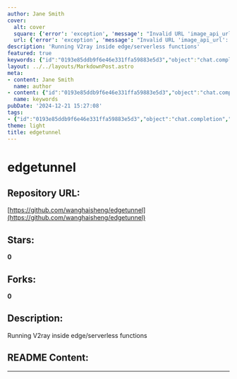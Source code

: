 ```yaml
---
author: Jane Smith
cover:
  alt: cover
  square: {'error': 'exception', 'message': "Invalid URL 'image_api_url': No scheme supplied. Perhaps you meant https://image_api_url?"}
  url: {'error': 'exception', 'message': "Invalid URL 'image_api_url': No scheme supplied. Perhaps you meant https://image_api_url?"}
description: 'Running V2ray inside edge/serverless functions'
featured: true
keywords: {"id":"0193e85ddb9f6e46e331ffa59883e5d3","object":"chat.completion","created":1734770285,"model":"Qwen/Qwen2.5-7B-Instruct","choices":[{"index":0,"message":{"role":"assistant","content":"Sure, here are the keywords and tags extracted from the given text:\n\n**Keywords:**\n- edgetunnel\n- V2ray\n- edge\n- serverless\n- functions\n\n**Tags:**\n- Edge Computing\n- Serverless Architecture\n- Tunneling\n- V2ray Technology\n- Networking"},"finish_reason":"stop"}],"usage":{"prompt_tokens":52,"completion_tokens":63,"total_tokens":115},"system_fingerprint":""}
layout: ../../layouts/MarkdownPost.astro
meta:
- content: Jane Smith
  name: author
- content: {"id":"0193e85ddb9f6e46e331ffa59883e5d3","object":"chat.completion","created":1734770285,"model":"Qwen/Qwen2.5-7B-Instruct","choices":[{"index":0,"message":{"role":"assistant","content":"Sure, here are the keywords and tags extracted from the given text:\n\n**Keywords:**\n- edgetunnel\n- V2ray\n- edge\n- serverless\n- functions\n\n**Tags:**\n- Edge Computing\n- Serverless Architecture\n- Tunneling\n- V2ray Technology\n- Networking"},"finish_reason":"stop"}],"usage":{"prompt_tokens":52,"completion_tokens":63,"total_tokens":115},"system_fingerprint":""}
  name: keywords
pubDate: '2024-12-21 15:27:08'
tags:
- {"id":"0193e85ddb9f6e46e331ffa59883e5d3","object":"chat.completion","created":1734770285,"model":"Qwen/Qwen2.5-7B-Instruct","choices":[{"index":0,"message":{"role":"assistant","content":"Sure, here are the keywords and tags extracted from the given text:\n\n**Keywords:**\n- edgetunnel\n- V2ray\n- edge\n- serverless\n- functions\n\n**Tags:**\n- Edge Computing\n- Serverless Architecture\n- Tunneling\n- V2ray Technology\n- Networking"},"finish_reason":"stop"}],"usage":{"prompt_tokens":52,"completion_tokens":63,"total_tokens":115},"system_fingerprint":""}
theme: light
title: edgetunnel
---
```


# edgetunnel

## Repository URL: 
[https://github.com/wanghaisheng/edgetunnel](https://github.com/wanghaisheng/edgetunnel)

## Stars: 
**0**

## Forks: 
**0**

## Description: 
Running V2ray inside edge/serverless functions

## README Content: 
------

